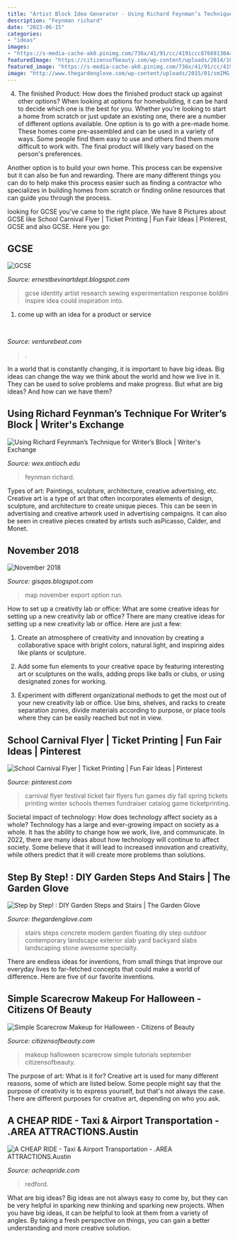 ```yaml
---
title: "Artist Block Idea Generator - Using Richard Feynman’s Technique For Writer’s Block"
description: "Feynman richard"
date: "2023-06-15"
categories:
- "ideas"
images:
- "https://s-media-cache-ak0.pinimg.com/736x/41/91/cc/4191ccc8766913044d7be482ee1a3231.jpg"
featuredImage: "https://citizensofbeauty.com/wp-content/uploads/2014/10/sc13.jpg"
featured_image: "https://s-media-cache-ak0.pinimg.com/736x/41/91/cc/4191ccc8766913044d7be482ee1a3231.jpg"
image: "http://www.thegardenglove.com/wp-content/uploads/2015/01/smIMG_1386.jpg"
---
```



4. The finished Product: How does the finished product stack up against other options?
When looking at options for homebuilding, it can be hard to decide which one is the best for you. Whether you're looking to start a home from scratch or just update an existing one, there are a number of different options available. 
One option is to go with a pre-made home. These homes come pre-assembled and can be used in a variety of ways. Some people find them easy to use and others find them more difficult to work with. The final product will likely vary based on the person's preferences. 

Another option is to build your own home. This process can be expensive but it can also be fun and rewarding. There are many different things you can do to help make this process easier such as finding a contractor who specializes in building homes from scratch or finding online resources that can guide you through the process.

	

		
looking for GCSE you've came to the right place. We have 8 Pictures about GCSE like School Carnival Flyer | Ticket Printing | Fun Fair Ideas | Pinterest, GCSE and also GCSE. Here you go:
		
    
## GCSE

<img loading=lazy src="http://1.bp.blogspot.com/-Hd30ZoOQegY/Uj_7ccvVsoI/AAAAAAAAAZ4/jSNBzHQwoZE/s1600/DSC_0117.JPG" onerror="this.onerror=null;this.src='https://tse1.mm.bing.net/th?id=OIP.eYWNM1-YguquI4VRXccwLAHaE9&amp;pid=15.1';" alt="GCSE">

_Source: ernestbevinartdept.blogspot.com_

>gcse identity artist research sewing experimentation response boldini inspire idea could inspiration into. 

	

1. come up with an idea for a product or service

    
## 

<img loading=lazy src="https://venturebeat.com/wp-content/uploads/2019/05/amd-ryzen-third-generation.jpg" onerror="this.onerror=null;this.src='https://tse1.mm.bing.net/th?id=OIP.11ghnT6m99Zk2gavAzErcQHaDt&amp;pid=15.1';" alt="">

_Source: venturebeat.com_

>. 

	

In a world that is constantly changing, it is important to have big ideas. Big ideas can change the way we think about the world and how we live in it. They can be used to solve problems and make progress. But what are big ideas? And how can we have them?

    
## Using Richard Feynman’s Technique For Writer’s Block | Writer&#039;s Exchange

<img loading=lazy src="http://wex.antioch.edu/wp-content/uploads/2017/02/feynman.jpg" onerror="this.onerror=null;this.src='https://tse2.mm.bing.net/th?id=OIP.urC45id8xntp70YU97PDtQHaGL&amp;pid=15.1';" alt="Using Richard Feynman’s Technique for Writer’s Block | Writer&#039;s Exchange">

_Source: wex.antioch.edu_

>feynman richard. 

	

Types of art: Paintings, sculpture, architecture, creative advertising, etc.
Creative art is a type of art that often incorporates elements of design, sculpture, and architecture to create unique pieces. This can be seen in advertising and creative artwork used in advertising campaigns. It can also be seen in creative pieces created by artists such asPicasso, Calder, and Monet.

    
## November 2018

<img loading=lazy src="https://i.stack.imgur.com/5qMgM.png" onerror="this.onerror=null;this.src='https://tse4.mm.bing.net/th?id=OIP.EVUlfcb5GR1WFAz4FqQsigHaFx&amp;pid=15.1';" alt="November 2018">

_Source: gisqas.blogspot.com_

>map november export option run. 

	

How to set up a creativity lab or office: What are some creative ideas for setting up a new creativity lab or office?
There are many creative ideas for setting up a new creativity lab or office. Here are just a few: 
1. Create an atmosphere of creativity and innovation by creating a collaborative space with bright colors, natural light, and inspiring aides like plants or sculpture.

2. Add some fun elements to your creative space by featuring interesting art or sculptures on the walls, adding props like balls or clubs, or using designated zones for working.

3. Experiment with different organizational methods to get the most out of your new creativity lab or office. Use bins, shelves, and racks to create separation zones, divide materials according to purpose, or place tools where they can be easily reached but not in view.

    
## School Carnival Flyer | Ticket Printing | Fun Fair Ideas | Pinterest

<img loading=lazy src="https://s-media-cache-ak0.pinimg.com/736x/41/91/cc/4191ccc8766913044d7be482ee1a3231.jpg" onerror="this.onerror=null;this.src='https://tse3.mm.bing.net/th?id=OIP.dIQcACetvymYwshpqxdOlQHaJ_&amp;pid=15.1';" alt="School Carnival Flyer | Ticket Printing | Fun Fair Ideas | Pinterest">

_Source: pinterest.com_

>carnival flyer festival ticket fair flyers fun games diy fall spring tickets printing winter schools themes fundraiser catalog game ticketprinting. 

	

Societal impact of technology: How does technology affect society as a whole?
Technology has a large and ever-growing impact on society as a whole. It has the ability to change how we work, live, and communicate. In 2022, there are many ideas about how technology will continue to affect society. Some believe that it will lead to increased innovation and creativity, while others predict that it will create more problems than solutions.

    
## Step By Step! : DIY Garden Steps And Stairs | The Garden Glove

<img loading=lazy src="http://www.thegardenglove.com/wp-content/uploads/2015/01/smIMG_1386.jpg" onerror="this.onerror=null;this.src='https://tse2.mm.bing.net/th?id=OIP.lwSj0PZcrjvlHAevzWu01gAAAA&amp;pid=15.1';" alt="Step by Step! : DIY Garden Steps and Stairs | The Garden Glove">

_Source: thegardenglove.com_

>stairs steps concrete modern garden floating diy step outdoor contemporary landscape exterior slab yard backyard slabs landscaping stone awesome specialty. 

	

There are endless ideas for inventions, from small things that improve our everyday lives to far-fetched concepts that could make a world of difference. Here are five of our favorite inventions.

    
## Simple Scarecrow Makeup For Halloween - Citizens Of Beauty

<img loading=lazy src="https://citizensofbeauty.com/wp-content/uploads/2014/10/sc13.jpg" onerror="this.onerror=null;this.src='https://tse2.mm.bing.net/th?id=OIP.GigAEuz9Od42X-j-MgXfmwHaHa&amp;pid=15.1';" alt="Simple Scarecrow Makeup for Halloween - Citizens of Beauty">

_Source: citizensofbeauty.com_

>makeup halloween scarecrow simple tutorials september citizensofbeauty. 

	

The purpose of art: What is it for?
Creative art is used for many different reasons, some of which are listed below. Some people might say that the purpose of creativity is to express yourself, but that's not always the case. There are different purposes for creative art, depending on who you ask.

    
## A CHEAP RIDE - Taxi &amp; Airport Transportation - .AREA ATTRACTIONS.Austin

<img loading=lazy src="https://acheapride.com/yahoo_site_admin/assets/images/A_Cheap_Ride_-_Web_Site_Photos_-_Paramount_Theater_-_08-11.241193104_std.jpg" onerror="this.onerror=null;this.src='https://tse4.mm.bing.net/th?id=OIP.6rLS0y8vMuNfiGnz7PjqkgAAAA&amp;pid=15.1';" alt="A CHEAP RIDE - Taxi &amp; Airport Transportation - .AREA ATTRACTIONS.Austin">

_Source: acheapride.com_

>redford. 

	

What are big ideas?
Big ideas are not always easy to come by, but they can be very helpful in sparking new thinking and sparking new projects. When you have big ideas, it can be helpful to look at them from a variety of angles. By taking a fresh perspective on things, you can gain a better understanding and more creative solution.

